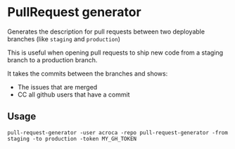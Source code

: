 # PullRequest generator

Generates the description for pull requests between two deployable branches (like `staging` and `production`)

This is useful when opening pull requests to ship new code from a staging branch to a production branch.

It takes the commits between the branches and shows:
- The issues that are merged
- CC all github users that have a commit

## Usage

`pull-request-generator -user acroca -repo pull-request-generator -from staging -to production -token MY_GH_TOKEN`
